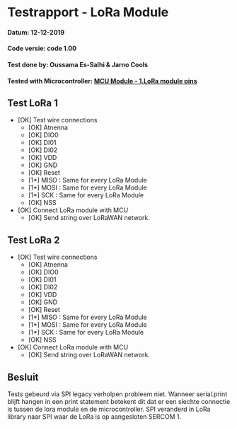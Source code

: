 # Testrapport - LoRa Module
#### Datum: 12-12-2019
#### Code versie: code 1.00
#### Test done by: Oussama Es-Salhi & Jarno Cools
#### Tested with Microcontroller: [MCU Module - 1.LoRa module pins](../../electrical_scheme.md)
 
## Test LoRa 1

- [OK] Test wire connections
    - [OK] Atnenna
    - [OK] DIO0
    - [OK] DI01
    - [OK] DI02
    - [OK] VDD
    - [OK] GND
    - [OK] Reset
    - [1*] MISO : Same for every LoRa Module
    - [1*] MOSI : Same for every LoRa Module
    - [1*] SCK : Same for every LoRa Module
    - [OK] NSS
- [OK] Connect LoRa module with MCU
    - [OK] Send string over LoRaWAN network.

## Test LoRa 2

- [OK] Test wire connections
    - [OK] Atnenna
    - [OK] DIO0
    - [OK] DI01
    - [OK] DI02
    - [OK] VDD
    - [OK] GND
    - [OK] Reset
    - [1*] MISO : Same for every LoRa Module
    - [1*] MOSI : Same for every LoRa Module
    - [1*] SCK : Same for every LoRa Module
    - [OK] NSS
- [OK] Connect LoRa module with MCU
    - [OK] Send string over LoRaWAN network.

## Besluit

Tests gebeurd via SPI legacy verholpen probleem niet. Wanneer serial.print blijft hangen in een print statement betekent dit dat er een slechte connectie is tussen de lora module en de microcontroller. SPI veranderd in LoRa library naar SPI waar de LoRa is op aangesloten SERCOM 1.